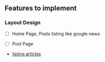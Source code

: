
## Features to implement

### Layout Design

- [ ] Home Page, Posts listing like google news
- [ ] Post Page


- [listing articles](https://amp.dev/documentation/guides-and-tutorials/develop/live_blog/)

